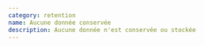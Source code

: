 ```yaml
---
category: retention
name: Aucune donnée conservée
description: Aucune donnée n'est conservée ou stockée
---
```

